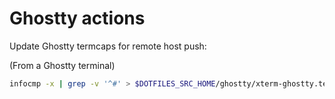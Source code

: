 # Ghostty actions

Update Ghostty termcaps for remote host push:

(From a Ghostty terminal)

```sh
infocmp -x | grep -v '^#' > $DOTFILES_SRC_HOME/ghostty/xterm-ghostty.terminfo
```
